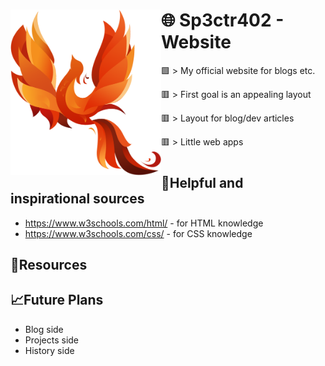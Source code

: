 <h1><img height="265" align="left" src="images/phoenix.png">🌐​ Sp3ctr402 - Website</h1>

🟩 > My official website for blogs etc.

​🟥 > First goal is an appealing layout

🟥 > Layout for blog/dev articles

🟥 > Little web apps

#

## 🔗​Helpful and inspirational sources
+ https://www.w3schools.com/html/ - for HTML knowledge
+ https://www.w3schools.com/css/ - for CSS knowledge
##

## 📖​Resources
##

## 📈Future Plans
+ Blog side
+ Projects side
+ History side
##
